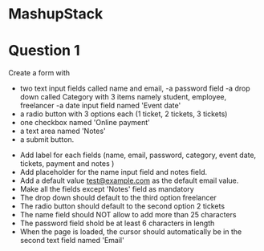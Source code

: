 # MashupStack


# Question 1
Create a form with
- two text input fields called name and email,
-a password field
-a drop down called Category with 3 items namely student, employee, freelancer
-a date input field named 'Event date'
- a radio button with 3 options each (1 ticket, 2 tickets, 3 tickets)
- one checkbox named 'Online payment'
- a text area named 'Notes'
- a submit button.
* Add label for each fields (name, email, password, category, event date, tickets, payment and notes )
* Add placeholder for the name input field and notes field.
* Add a default value test@example.com as the default email value.
* Make all the fields except 'Notes' field as mandatory
* The drop down should default to the third option freelancer
* The radio button should default to the second option 2 tickets
* The name field should NOT allow to add more than 25 characters
* The password field shold be at least 6 characters in length
* When the page is loaded, the cursor should automatically be in the second text field named 'Email'
